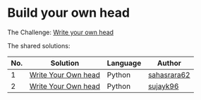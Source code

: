 # Build your own head

The Challenge: [Write your own head](https://codingchallenges.fyi/challenges/challenge-head/)

The shared solutions:

| No. | Solution | Language | Author |
|-----|----------|----------|--------|
| 1 | [Write Your Own head](https://github.com/sahasrara62/codingchallenges.fyi/tree/main/head_cc) | Python | [sahasrara62](https://github.com/sahasrara62) |
| 2 | [Write Your Own head](https://github.com/sujayk96/coding_challenges/tree/main/%2333) | Python | [sujayk96](https://github.com/sujayk96) |
